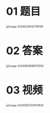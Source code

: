 # 01 题目

<img src="https://cvp.oss-cn-shanghai.aliyuncs.com/picgo/202402261427230.png" alt="image-20240226142718149" style="zoom:50%;" />



# 02 答案

<img src="https://cvp.oss-cn-shanghai.aliyuncs.com/202408280855329.png" alt="image-20240828085511050" style="zoom:50%;" />



# 03 视频

<img src="https://cvp.oss-cn-shanghai.aliyuncs.com/202408272041287.png" alt="image-20240827204131820" style="zoom:50%;" />
